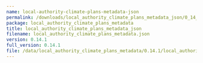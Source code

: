 ```yaml
---
name: local-authority-climate-plans-metadata-json
permalink: /downloads/local_authority_climate_plans_metadata_json/0_14_1
package: local_authority_climate_plans_metadata
title: local_authority_climate_plans_metadata_json
filename: local_authority_climate_plans_metadata.json
version: 0.14.1
full_version: 0.14.1
file: /data/local_authority_climate_plans_metadata/0.14.1/local_authority_climate_plans_metadata.json
---
```

